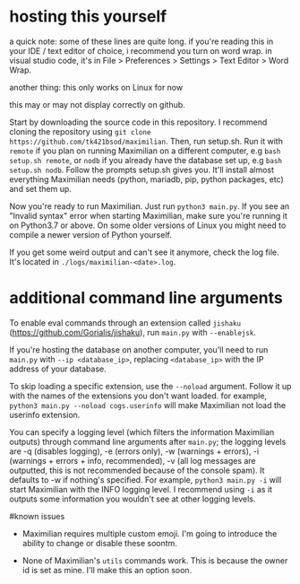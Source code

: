 # hosting this yourself
a quick note: some of these lines are quite long.
if you're reading this in your IDE / text editor of choice, i recommend you turn on word wrap. in visual studio code, it's in File > Preferences > Settings > Text Editor > Word Wrap.

another thing: this only works on Linux for now

this may or may not display correctly on github.

Start by downloading the source code in this repository.  I recommend cloning the repository using `git clone https://github.com/tk421bsod/maximilian`.
Then, run setup.sh.
Run it with `remote` if you plan on running Maximilian on a different computer, e.g `bash setup.sh remote`, or `nodb` if you already have the database set up, e.g `bash setup.sh nodb`.
Follow the prompts setup.sh gives you.
It'll install almost everything Maximilian needs (python, mariadb, pip, python packages, etc) and set them up.

Now you're ready to run Maximilian. Just run `python3 main.py`.
If you see an "Invalid syntax" error when starting Maximilian, make sure you're running it on Python3.7 or above. 
On some older versions of Linux you might need to compile a newer version of Python yourself.

If you get some weird output and can't see it anymore, check the log file. It's located in `./logs/maximilian-<date>.log`.

# additional command line arguments 

To enable eval commands through an extension called `jishaku` (https://github.com/Gorialis/jishaku), run `main.py` with `--enablejsk`.

If you're hosting the database on another computer, you'll need to run `main.py` with `--ip <database_ip>`, replacing `<database_ip>` with the IP address of your database.

To skip loading a specific extension, use the `--noload` argument. Follow it up with the names of the extensions you don't want loaded. for example, `python3 main.py --noload cogs.userinfo` will make Maximilian not load the userinfo extension.

You can specify a logging level (which filters the information Maximilian outputs) through command line arguments after `main.py`; the logging levels are -q (disables logging), -e (errors only), -w (warnings + errors), -i (warnings + errors + info, recommended), -v (all log messages are outputted, this is not recommended because of the console spam).
It defaults to -w if nothing's specified.
For example, `python3 main.py -i` will start Maximilian with the INFO logging level.
I recommend using `-i` as it outputs some information you wouldn't see at other logging levels.

#known issues
- Maximilian requires multiple custom emoji.
I'm going to introduce the ability to change or disable these soontm.

- None of Maximilian's `utils` commands work.
This is because the owner id is set as mine. I'll make this an option soon.

